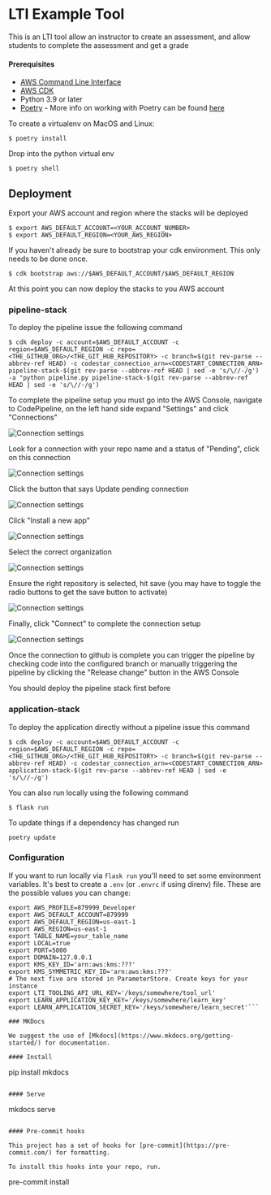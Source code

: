 # LTI Example Tool

This is an LTI tool allow an instructor to create an assessment, and allow students to complete the assessment and get a grade

#### Prerequisites

- [AWS Command Line Interface](https://aws.amazon.com/cli/)
- [AWS CDK](https://docs.aws.amazon.com/cdk/latest/guide/getting_started.html#getting_started_install)
- Python 3.9 or later
- [Poetry](https://python-poetry.org/docs/) - More info on working with Poetry can be found [here](./docs/POETRY.md)

To create a virtualenv on MacOS and Linux:

```
$ poetry install
```

Drop into the python virtual env

```
$ poetry shell
```

## Deployment

Export your AWS account and region where the stacks will be deployed

```
$ export AWS_DEFAULT_ACCOUNT=<YOUR_ACCOUNT_NUMBER>
$ export AWS_DEFAULT_REGION=<YOUR_AWS_REGION>
```

If you haven't already be sure to bootstrap your cdk environment. This only needs to be done once.

```
$ cdk bootstrap aws://$AWS_DEFAULT_ACCOUNT/$AWS_DEFAULT_REGION
```

At this point you can now deploy the stacks to you AWS account

### pipeline-stack

To deploy the pipeline issue the following command

```
$ cdk deploy -c account=$AWS_DEFAULT_ACCOUNT -c region=$AWS_DEFAULT_REGION -c repo=<THE_GITHUB_ORG>/<THE_GIT_HUB_REPOSITORY> -c branch=$(git rev-parse --abbrev-ref HEAD) -c codestar_connection_arn=<CODESTART_CONNECTION_ARN> pipeline-stack-$(git rev-parse --abbrev-ref HEAD | sed -e 's/\//-/g') -a "python pipeline.py pipeline-stack-$(git rev-parse --abbrev-ref HEAD | sed -e 's/\//-/g')
```

To complete the pipeline setup you must go into the AWS Console, navigate to CodePipeline, on the left hand side expand "Settings" and click "Connections"

![Connection settings](./images/connections01.png)

Look for a connection with your repo name and a status of "Pending", click on this connection

![Connection settings](./images/connections02.png)

Click the button that says Update pending connection

![Connection settings](./images/connections03.png)

Click "Install a new app"

![Connection settings](./images/connections04.png)

Select the correct organization

![Connection settings](./images/connections05.png)

Ensure the right repository is selected, hit save (you may have to toggle the radio buttons to get the save button to activate)

![Connection settings](./images/connections06.png)

Finally, click "Connect" to complete the connection setup

![Connection settings](./images/connections07.png)

Once the connection to github is complete you can trigger the pipeline by checking code into the configured branch or manually triggering the pipeline by clicking the "Release change" button in the AWS Console

You should deploy the pipeline stack first before

### application-stack

To deploy the application directly without a pipeline issue this command

```
$ cdk deploy -c account=$AWS_DEFAULT_ACCOUNT -c region=$AWS_DEFAULT_REGION -c repo=<THE_GITHUB_ORG>/<THE_GIT_HUB_REPOSITORY> -c branch=$(git rev-parse --abbrev-ref HEAD) -c codestar_connection_arn=<CODESTART_CONNECTION_ARN> application-stack-$(git rev-parse --abbrev-ref HEAD | sed -e 's/\//-/g')
```

You can also run locally using the following command

```
$ flask run
```

To update things if a dependency has changed run

```
poetry update
```

### Configuration

If you want to run locally via `flask run` you'll need to set some environment variables. It's best to create a `.env` (or `.envrc` if using direnv) file.
These are the possible values you can change:

````
export AWS_PROFILE=879999_Developer
export AWS_DEFAULT_ACCOUNT=879999
export AWS_DEFAULT_REGION=us-east-1
export AWS_REGION=us-east-1
export TABLE_NAME=your_table_name
export LOCAL=true
export PORT=5000
export DOMAIN=127.0.0.1
export KMS_KEY_ID='arn:aws:kms:???'
export KMS_SYMMETRIC_KEY_ID='arn:aws:kms:???'
# The next five are stored in ParameterStore. Create keys for your instance
export LTI_TOOLING_API_URL_KEY='/keys/somewhere/tool_url'
export LEARN_APPLICATION_KEY_KEY='/keys/somewhere/learn_key'
export LEARN_APPLICATION_SECRET_KEY='/keys/somewhere/learn_secret'```

### MKDocs

We suggest the use of [Mkdocs](https://www.mkdocs.org/getting-started/) for documentation.

#### Install

````

pip install mkdocs

```

#### Serve

```

mkdocs serve

```

#### Pre-commit hooks

This project has a set of hooks for [pre-commit](https://pre-commit.com/) for formatting.

To install this hooks into your repo, run.

```

pre-commit install

```

```

